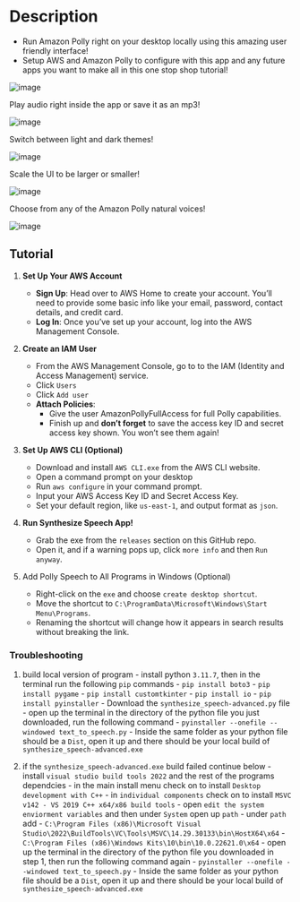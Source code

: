 # Description

- Run Amazon Polly right on your desktop locally using this amazing user friendly interface!
- Setup AWS and Amazon Polly to configure with this app and any future apps you want to make all in this one stop shop tutorial!

![image](https://github.com/user-attachments/assets/454bf0c9-b875-470c-afb5-1ab136a53ab5)

Play audio right inside the app or save it as an mp3!

![image](https://github.com/user-attachments/assets/ac229cef-97ae-4a02-afd0-60accc0bac2a)

Switch between light and dark themes!

![image](https://github.com/user-attachments/assets/9e428c8a-d39a-4750-90fb-6d76dac93fed)

Scale the UI to be larger or smaller!

![image](https://github.com/user-attachments/assets/d1d22188-ec11-44b2-aca4-40eed80e0904)

Choose from any of the Amazon Polly natural voices!

![image](https://github.com/user-attachments/assets/d7c177fc-0e87-4798-8c6a-1d4532e6b29d)

## Tutorial

1. **Set Up Your AWS Account**
    - **Sign Up**: Head over to AWS Home to create your account. You’ll need to provide some basic info like your email, password, contact details, and credit card.
    - **Log In**: Once you’ve set up your account, log into the AWS Management Console.

2. **Create an IAM User**
    - From the AWS Management Console, go to to the IAM (Identity and Access Management) service.
    - Click `Users`
    - Click `Add user`
    - **Attach Policies**:
        - Give the user AmazonPollyFullAccess for full Polly capabilities.
        - Finish up and **don’t forget** to save the access key ID and secret access key shown. You won’t see them again!

3. **Set Up AWS CLI (Optional)**
    - Download and install `AWS CLI.exe` from the AWS CLI website.
    - Open a command prompt on your desktop
    - Run `aws configure` in your command prompt.
    - Input your AWS Access Key ID and Secret Access Key.
    - Set your default region, like `us-east-1`, and output format as `json`.

4. **Run Synthesize Speech App!**
    - Grab the exe from the `releases` section on this GitHub repo.
    - Open it, and if a warning pops up, click `more info` and then `Run anyway`.

5. Add Polly Speech to All Programs in Windows (Optional)
    - Right-click on the `exe` and choose `create desktop shortcut`.
    - Move the shortcut to `C:\ProgramData\Microsoft\Windows\Start Menu\Programs`.
    - Renaming the shortcut will change how it appears in search results without breaking the link.
 
### Troubleshooting

1. build local version of program
        - install python `3.11.7`, then in the terminal run the following `pip` commands
                -  `pip install boto3`
                -  `pip install pygame`
                -  `pip install customtkinter`
                -  `pip install io`
                -  `pip install pyinstaller`
        -  Download the `synthesize_speech-advanced.py` file
                -  open up the terminal in the directory of the python file you just downloaded, run the following command
                        -  `pyinstaller --onefile --windowed text_to_speech.py`
        - Inside the same folder as your python file should be a `Dist`, open it up and there should be your local build of `synthesize_speech-advanced.exe`

2. if the `synthesize_speech-advanced.exe` build failed continue below
       - install `visual studio build tools 2022` and the rest of the programs dependcies
            - in the main install menu check on to install `Desktop development with C++`
            - in `individual components` check on to install `MSVC v142 - VS 2019 C++ x64/x86 build tools`
            - open `edit the system enviorment variables` and then under `System` open up `path`
            - under `path` add
                   - `C:\Program Files (x86)\Microsoft Visual Studio\2022\BuildTools\VC\Tools\MSVC\14.29.30133\bin\HostX64\x64`
                   - `C:\Program Files (x86)\Windows Kits\10\bin\10.0.22621.0\x64`
            -  open up the terminal in the directory of the python file you downloaded in step 1, then run the following command again
                    -  `pyinstaller --onefile --windowed text_to_speech.py`
            - Inside the same folder as your python file should be a `Dist`, open it up and there should be your local build of `synthesize_speech-advanced.exe`
